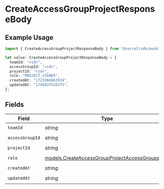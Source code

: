 # CreateAccessGroupProjectResponseBody

## Example Usage

```typescript
import { CreateAccessGroupProjectResponseBody } from "@vercel/sdk/models/createaccessgroupprojectop.js";

let value: CreateAccessGroupProjectResponseBody = {
  teamId: "<id>",
  accessGroupId: "<id>",
  projectId: "<id>",
  role: "PROJECT_VIEWER",
  createdAt: "1723366662634",
  updatedAt: "1745837526375",
};
```

## Fields

| Field                                                                                                    | Type                                                                                                     | Required                                                                                                 | Description                                                                                              |
| -------------------------------------------------------------------------------------------------------- | -------------------------------------------------------------------------------------------------------- | -------------------------------------------------------------------------------------------------------- | -------------------------------------------------------------------------------------------------------- |
| `teamId`                                                                                                 | *string*                                                                                                 | :heavy_check_mark:                                                                                       | N/A                                                                                                      |
| `accessGroupId`                                                                                          | *string*                                                                                                 | :heavy_check_mark:                                                                                       | N/A                                                                                                      |
| `projectId`                                                                                              | *string*                                                                                                 | :heavy_check_mark:                                                                                       | N/A                                                                                                      |
| `role`                                                                                                   | [models.CreateAccessGroupProjectAccessGroupsRole](../models/createaccessgroupprojectaccessgroupsrole.md) | :heavy_check_mark:                                                                                       | N/A                                                                                                      |
| `createdAt`                                                                                              | *string*                                                                                                 | :heavy_check_mark:                                                                                       | N/A                                                                                                      |
| `updatedAt`                                                                                              | *string*                                                                                                 | :heavy_check_mark:                                                                                       | N/A                                                                                                      |